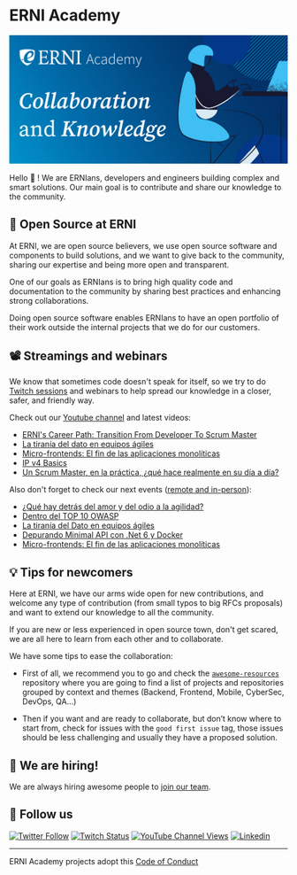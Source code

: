 # ERNI Academy

[![ERNI Academy Social Banner](/assets/erni-social-banner-github.png)](https://betterask.erni)

Hello 👋 ! We are ERNIans, developers and engineers building complex and smart solutions. Our main goal is to contribute and share our knowledge to the community.

## 🌈 Open Source at ERNI

At ERNI, we are open source believers, we use open source software and components to build solutions, and we want to give back to the community, sharing our expertise and being more open and transparent.

One of our goals as ERNIans is to bring high quality code and documentation to the community by sharing best practices and enhancing strong collaborations.

Doing open source software enables ERNIans to have an open portfolio of their work outside the internal projects that we do for our customers.

## 📽 Streamings and webinars

We know that sometimes code doesn't speak for itself, so we try to do [Twitch sessions](https://www.twitch.tv/erni_academy) and webinars to help spread our knowledge in a closer, safer, and friendly way.

Check out our [Youtube channel](https://www.youtube.com/channel/UCkdDcxjml85-Ydn7Dc577WQ/featured) and latest videos:

<!-- YOUTUBE-VIDEOS-LIST:START -->
- [ERNI&#39;s Career Path: Transition From Developer To Scrum Master](https://www.youtube.com/watch?v=qfZHRd7QoWY)
- [La tiranía del dato en equipos ágiles](https://www.youtube.com/watch?v=1Uk-Le2Xo4g)
- [Micro-frontends: El fin de las aplicaciones monolíticas](https://www.youtube.com/watch?v=3t27sQ5Nafg)
- [IP v4 Basics](https://www.youtube.com/watch?v=pg4LE8opuKc)
- [Un Scrum Master, en la práctica, ¿qué hace realmente en su día a día?](https://www.youtube.com/watch?v=1QhHD0lZS3M)
<!-- YOUTUBE-VIDEOS-LIST:END -->

Also don't forget to check our next events ([remote and in-person](https://www.eventbrite.es/o/erni-30130841744)):

<!-- EVENTBRITE-EVENTS-LIST:START -->
- [¿Qué hay detrás del amor y del odio a la agilidad?](https://www.eventbrite.es/e/registro-que-hay-detras-del-amor-y-del-odio-a-la-agilidad-379010499607)
- [Dentro del TOP 10 OWASP](https://www.eventbrite.es/e/registro-dentro-del-top-10-owasp-367486711647)
- [La tiranía del Dato en equipos ágiles](https://www.eventbrite.es/e/registro-la-tirania-del-dato-en-equipos-agiles-348713660947)
- [Depurando Minimal API con .Net 6 y Docker](https://www.eventbrite.es/e/registro-depurando-minimal-api-con-net-6-y-docker-316312056877)
- [Micro-frontends: El fin de las aplicaciones monolíticas](https://www.eventbrite.es/e/registro-micro-frontends-el-fin-de-las-aplicaciones-monoliticas-325735592927)
<!-- EVENTBRITE-EVENTS-LIST:END -->

## 💡 Tips for newcomers

Here at ERNI, we have our arms wide open for new contributions, and welcome any type of contribution (from small typos to big RFCs proposals) and want to extend our knowledge to all the community.

If you are new or less experienced in open source town, don't get scared, we are all here to learn from each other and to collaborate.

We have some tips to ease the collaboration:

- First of all, we recommend you to go and check the [`awesome-resources`](https://github.com/ERNI-Academy/awesome-resources) repository where you are going to find a list of projects and repositories grouped by context and themes (Backend, Frontend, Mobile, CyberSec, DevOps, QA…)

- Then if you want and are ready to collaborate, but don’t know where to start from, check for issues with the `good first issue` tag, those issues should be less challenging and usually they have a proposed solution.

## 🚀 We are hiring!

We are always hiring awesome people to [join our team](https://www.betterask.erni/all-jobs/).

## 🍿 Follow us

[![Twitter Follow](https://img.shields.io/twitter/follow/ERNI?style=social)](https://www.twitter.com/ERNI)
[![Twitch Status](https://img.shields.io/twitch/status/erni_academy?label=ERNI%20Academy&style=social)](https://www.twitch.tv/erni_academy)
[![YouTube Channel Views](https://img.shields.io/youtube/channel/views/UCkdDcxjml85-Ydn7Dc577WQ?label=ERNI%20Academy&style=social)](https://www.youtube.com/channel/UCkdDcxjml85-Ydn7Dc577WQ)
[![Linkedin](https://img.shields.io/badge/linkedin-31k-green?style=social&logo=Linkedin)](https://www.linkedin.com/company/erni)

---

ERNI Academy projects adopt this [Code of Conduct](https://github.com/ERNI-Academy/awesome-resources/blob/main/CODE_OF_CONDUCT.md)
